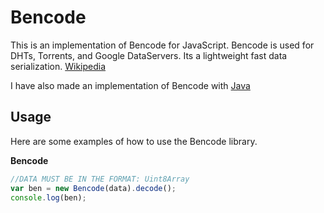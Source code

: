 Bencode
========

This is an implementation of Bencode for JavaScript. Bencode is used for DHTs, Torrents, and Google DataServers. Its a lightweight fast data serialization.
[Wikipedia](https://en.wikipedia.org/wiki/Bencode)

I have also made an implementation of Bencode with [Java](https://github.com/DrBrad/Bencode)

Usage
-----
Here are some examples of how to use the Bencode library.

**Bencode**
```JavaScript
//DATA MUST BE IN THE FORMAT: Uint8Array
var ben = new Bencode(data).decode();
console.log(ben);
```
